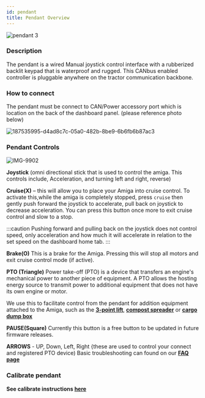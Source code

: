 ```yaml
---
id: pendant
title: Pendant Overview
---
```

![pendant 3](https://user-images.githubusercontent.com/64480560/210899367-c57a8bae-c450-4f71-bc68-5f05d337c896.jpg)

### Description

The pendant is a wired Manual joystick control interface with a rubberized backlit keypad that is  waterproof and rugged. This CANbus enabled controller is pluggable anywhere on the tractor communication backbone.

### How to connect

The pendant must be connect to CAN/Power accessory port which is location on the back of the dashboard panel. (please reference photo below)

![187535995-d4ad8c7c-05a0-482b-8be9-6b6fb6b87ac3](https://user-images.githubusercontent.com/64480560/210901594-6733b85d-292b-4468-9c65-3e275ed1c6f5.png)

### Pendant Controls

![IMG-9902](https://user-images.githubusercontent.com/64480560/211636387-fa11f5ea-59b0-4506-8005-d99ab21f90c6.jpg)

**Joystick** (omni directional stick that is used to control the amiga. This controls include, Acceleration, and turning left and right, reverse)

**Cruise(X)** – this will allow you to place your Amiga into cruise control. To activate this,while the amiga is completely stopped, press `cruise` then gently push forward the joystick to accelerate, pull back on joystick to decrease acceleration. You can press this button once more to exit cruise control and slow to a stop.

:::caution
Pushing forward and pulling back on the joystick does not control speed, only acceleration and how much it will accelerate in relation to the set speed on the dashboard home tab.
:::

**Brake(O)**
This is a brake for the Amiga. Pressing this will stop all motors and exit cruise control mode (if active).

**PTO (Triangle)**
Power take-off (PTO) is a device that transfers an engine's mechanical power to another piece of equipment. A PTO allows the hosting energy source to transmit power to additional equipment that does not have its own engine or motor.

We use this to facilitate control from the pendant for addition equipment attached to the Amiga, such as the [**3-point lift**](https://farm-ng.com/products/cat-zero-3-point-lift-kit), [**compost spreader**](https://farm-ng.com/products/compost-spreader) or [**cargo dump box**](https://farm-ng.com/products/kit-cargo-dump-box)

**PAUSE(Square)**
Currently this button is a free button to be updated in future firmware releases.

**ARROWS** -  UP, Down, Left, Right {these are used to control your connect and registered PTO device)
 Basic troubleshooting can found on our [**FAQ page**](/docs/reference/faq)

### Calibrate pendant

**See calibrate instructions [here](/docs/amiga_quick_start/amiga-quick-start.md#calibrate-the-pendant)**
